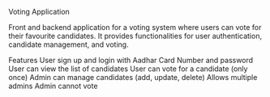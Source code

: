 Voting Application

Front and backend application for a voting system where users 
can vote for their favourite candidates. It provides functionalities for user 
authentication, candidate management, and voting.

Features
User sign up and login with Aadhar Card Number and password
User can view the list of candidates
User can vote for a candidate (only once)
Admin can manage candidates (add, update, delete)
Allows multiple admins
Admin cannot vote
